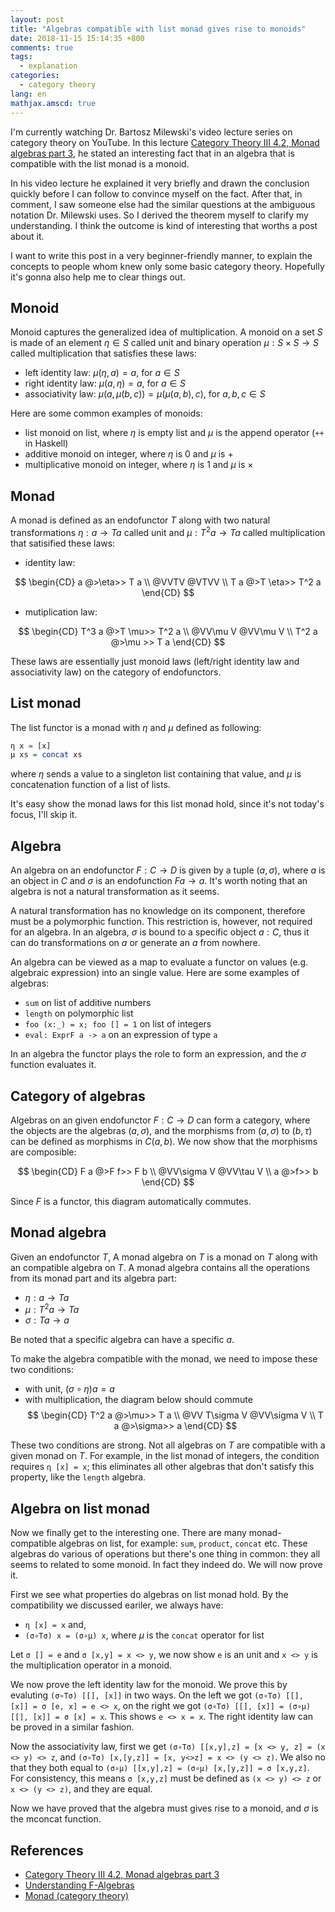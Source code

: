 ```yaml
---
layout: post
title: "Algebras compatible with list monad gives rise to monoids"
date: 2018-11-15 15:14:35 +800
comments: true
tags:
  - explanation
categories:
  - category theory
lang: en
mathjax.amscd: true
---
```


I'm currently watching Dr. Bartosz Milewski's video lecture series on category
theory on YouTube. In this lecture [Category Theory III 4.2, Monad algebras part
3](https://www.youtube.com/watch?v=9f8PumwS2gU), he stated an interesting fact
that in an algebra that is compatible with the list monad is a monoid.

In his video lecture he explained it very briefly and drawn the conclusion
quickly before I can follow to convince myself on the fact. After that, in
comment, I saw someone else had the similar questions at the ambiguous notation
Dr. Milewski uses. So I derived the theorem myself to clarify my understanding.
I think the outcome is kind of interesting that worths a post about it.

I want to write this post in a very beginner-friendly manner, to explain the
concepts to people whom knew only some basic category theory. Hopefully it's
gonna also help me to clear things out.

## Monoid

Monoid captures the generalized idea of multiplication. A monoid on a set $S$ is
made of an element $\eta\in S$ called unit and binary operation $\mu: S \times S
\to S$ called multiplication that satisfies these laws:

- left identity law: $\mu(\eta, a) = a$, for $a \in S$
- right identity law: $\mu(a, \eta) = a$, for $a \in S$
- associativity law: $\mu(a,\mu(b,c)) = \mu(\mu(a,b),c)$, for $a,b,c\in S$

Here are some common examples of monoids:

- list monoid on list, where $\eta$ is empty list and $\mu$ is the append operator (`++` in Haskell)
- additive monoid on integer, where $\eta$ is $0$ and $\mu$ is $+$
- multiplicative monoid on integer, where $\eta$ is $1$ and $\mu$ is $\times$

## Monad

A monad is defined as an endofunctor $T$ along with two natural transformations
$\eta: a \to T a$ called unit and $\mu: T^2 a\to T a$ called multiplication that
satisified these laws:

- identity law:

$$
\begin{CD}
a @>\eta>> T a \\
@VVTV  @VTVV \\
T a @>T \eta>> T^2 a
\end{CD}
$$

- mutiplication law:

$$
\begin{CD}
T^3 a @>T \mu>> T^2 a \\
@VV\mu V @VV\mu V \\
T^2 a @>\mu >> T a
\end{CD}
$$

These laws are essentially just monoid laws (left/right identity law and
associativity law) on the category of endofunctors.


## List monad

The list functor is a monad with $\eta$ and $\mu$ defined as following:

```haskell
η x = [x]
μ xs = concat xs
```

where $\eta$ sends a value to a singleton list containing that value, and $\mu$
is concatenation function of a list of lists.

It's easy show the monad laws for this list monad hold, since it's not today's
focus, I'll skip it.

## Algebra

An algebra on an endofunctor $F: C\to D$ is given by a tuple $(a, \sigma)$,
where $a$ is an object in $C$ and $\sigma$ is an endofunction $F a \to a$. It's
worth noting that an algebra is not a natural transformation as it seems.

A natural transformation has no knowledge on its component, therefore must be a
polymorphic function. This restriction is, however, not required for an algebra.
In an algebra, $\sigma$ is bound to a specific object $a: C$, thus it can do
transformations on $a$ or generate an $a$ from nowhere.

An algebra can be viewed as a map to evaluate a functor on values (e.g.
algebraic expression) into an single value. Here are some examples of algebras:

- `sum` on list of additive numbers
- `length` on polymorphic list
- `foo (x:_) = x; foo [] = 1` on list of integers
- `eval: ExprF a -> a` on an expression of type `a`

In an algebra the functor plays the role to form an expression, and the $\sigma$
function evaluates it.

## Category of algebras

Algebras on an given endofunctor $F:C\to D$ can form a category, where the
objects are the algebras $(a, \sigma)$, and the morphisms from $(a,\sigma)$ to
$(b,\tau)$ can be defined as morphisms in $C(a,b)$. We now show that the
morphisms are composible:

$$
\begin{CD}
F a @>F f>> F b \\
@VV\sigma V @VV\tau V \\
a @>f>> b
\end{CD}
$$

Since $F$ is a functor, this diagram automatically commutes.

## Monad algebra

Given an endofunctor $T$, A monad algebra on $T$ is a monad on $T$ along with an
compatible algebra on $T$. A monad algebra contains all the operations from
its monad part and its algebra part:

- $\eta: a \to T a$
- $\mu: T^2 a \to T a$
- $\sigma: T a \to a$

Be noted that a specific algebra can have a specific $a$.

To make the algebra compatible with the monad, we need to impose these two conditions:

- with unit, $(\sigma \circ \eta) a = a$
- with multiplication, the diagram below should commute
$$
\begin{CD}
T^2 a @>\mu>> T a \\
@VV T\sigma V @VV\sigma V \\
T a @>\sigma>> a
\end{CD}
$$

These two conditions are strong. Not all algebras on $T$ are compatible with a
given monad on $T$. For example, in the list monad of integers, the condition
requires `η [x] = x`; this eliminates all other algebras that don't satisfy this
property, like the `length` algebra.

## Algebra on list monad

Now we finally get to the interesting one. There are many monad-compatible
algebras on list, for example: `sum`, `product`, `concat` etc. These algebras do
various of operations but there's one thing in common: they all seems to related
to some monoid. In fact they indeed do. We will now prove it.

First we see what properties do algebras on list monad hold. By the
compatibility we discussed eariler, we always have:

- `η [x] = x` and,
- `(σ∘Tσ) x = (σ∘μ) x`, where $\mu$ is the `concat` operator for list

Let `σ [] = e` and `σ [x,y] = x <> y`, we now show `e` is an unit and `x <> y`
is the multiplication operator in a monoid.

We now prove the left identity law for the monoid. We prove this by evaluting
`(σ∘Tσ) [[], [x]]` in two ways. On the left we got `(σ∘Tσ) [[], [x]] = σ [e, x]
= e <> x`, on the right we got `(σ∘Tσ) [[], [x]] = (σ∘μ) [[], [x]] = σ [x] = x`.
This shows `e <> x = x`. The right identity law can be proved in a similar
fashion.

Now the associativity law, first we get `(σ∘Tσ) [[x,y],z] = [x <> y, z] = (x <>
y) <> z`, and `(σ∘Tσ) [x,[y,z]] = [x, y<>z] = x <> (y <> z)`. We also no that
they both equal to `(σ∘μ) [[x,y],z] = (σ∘μ) [x,[y,z]] = σ [x,y,z]`. For
consistency, this means `σ [x,y,z]` must be defined as `(x <> y) <> z` or `x <>
(y <> z)`, and they are equal.

Now we have proved that the algebra must gives rise to a monoid, and $\sigma$ is
the mconcat function.

## References

- [Category Theory III 4.2, Monad algebras part 3](https://www.youtube.com/watch?v=9f8PumwS2gU)
- [Understanding F-Algebras](https://bartoszmilewski.com/2013/06/10/understanding-f-algebras/)
- [Monad (category theory)](https://en.wikipedia.org/wiki/Monad_(category_theory))
